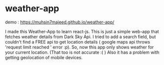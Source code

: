# weather-app

demo : https://muhsin7majeed.github.io/weather-app/

I made this Weather-App to learn react-js. This is just a simple web-app that fetches weather details from Dark Sky Api. I tried to add a search field, but couldn't find a FREE api to get location details ( google maps api throws 'request limit reached ' error :p). So, now this app only shows weather for your current location. (That too is not accurate :( ) Also it has a problem with getting geolocation of mobile devices.

